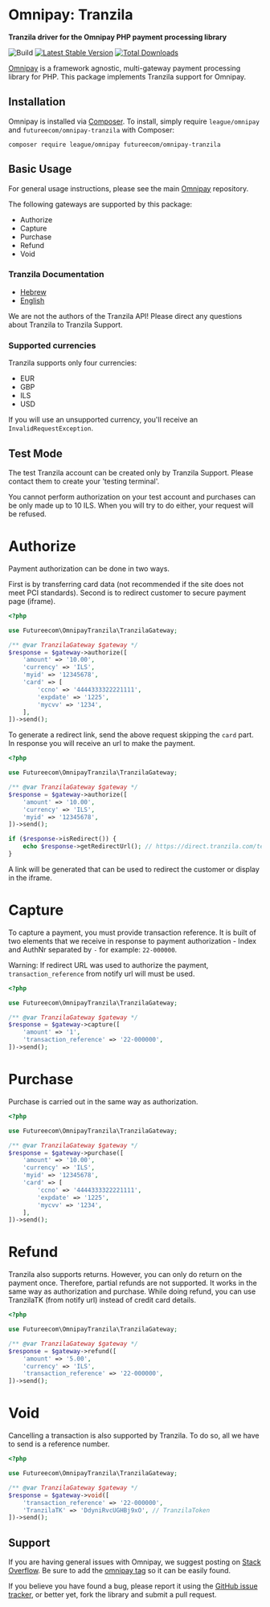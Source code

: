 # Omnipay: Tranzila

**Tranzila driver for the Omnipay PHP payment processing library**

![Build](https://github.com/futureecom/omnipay-tranzila/workflows/Build/badge.svg?branch=master) 
[![Latest Stable Version](https://poser.pugx.org/futureecom/omnipay-tranzila/version.png)](https://packagist.org/packages/futureecom/omnipay-tranzila)
[![Total Downloads](https://poser.pugx.org/futureecom/omnipay-tranzila/d/total.png)](https://packagist.org/packages/futureecom/omnipay-tranzila)

[Omnipay](https://github.com/thephpleague/omnipay) is a framework agnostic, multi-gateway payment
processing library for PHP. This package implements Tranzila support for Omnipay.

## Installation

Omnipay is installed via [Composer](http://getcomposer.org/). To install, simply require `league/omnipay` and `futureecom/omnipay-tranzila` with Composer:

```
composer require league/omnipay futureecom/omnipay-tranzila
```

## Basic Usage

For general usage instructions, please see the main [Omnipay](https://github.com/thephpleague/omnipay) repository.

The following gateways are supported by this package:
* Authorize
* Capture
* Purchase
* Refund
* Void

### Tranzila Documentation

* [Hebrew](http://doctr6.interspace.net/)
* [English](http://tranzila:express2017!secret@doctren.interspace.net/?type=1)

We are not the authors of the Tranzila API! 
Please direct any questions about Tranzila to Tranzila Support.

### Supported currencies

Tranzila supports only four currencies:
- EUR
- GBP
- ILS
- USD

If you will use an unsupported currency, you'll  receive an `InvalidRequestException`.

## Test Mode

The test Tranzila account can be created only by Tranzila Support. Please contact them to create your 'testing terminal'.

You cannot perform authorization on your test account and purchases can be only made up to 10 ILS. When you will try to do either, your request will be refused.


# Authorize

Payment authorization can be done in two ways.

First is by transferring card data (not recommended if the site does not meet PCI standards).
Second is to redirect customer to secure payment page (iframe).

```php
<?php

use Futureecom\OmnipayTranzila\TranzilaGateway;

/** @var TranzilaGateway $gateway */
$response = $gateway->authorize([
    'amount' => '10.00',
    'currency' => 'ILS',
    'myid' => '12345678',
    'card' => [
        'ccno' => '4444333322221111',
        'expdate' => '1225',
        'mycvv' => '1234',
    ],
])->send();
```

To generate a redirect link, send the above request skipping the `card` part. In response you will receive an url to make the payment.

```php
<?php

use Futureecom\OmnipayTranzila\TranzilaGateway;

/** @var TranzilaGateway $gateway */
$response = $gateway->authorize([
    'amount' => '10.00',
    'currency' => 'ILS',
    'myid' => '12345678',
])->send();

if ($response->isRedirect()) {
    echo $response->getRedirectUrl(); // https://direct.tranzila.com/terminal_name/iframe.php?tranmode=V&currency=1&sum=1.00
}
```

A link will be generated that can be used to redirect the customer or display in the iframe.

# Capture

To capture a payment, you must provide transaction reference. 
It is built of two elements that we receive in response to payment authorization - 
Index and AuthNr separated by `-` for example: `22-000000`.

Warning: If redirect URL was used to authorize the payment, `transaction_reference` from notify url will must be used.

```php
<?php

use Futureecom\OmnipayTranzila\TranzilaGateway;

/** @var TranzilaGateway $gateway */
$response = $gateway->capture([
    'amount' => '1',
    'transaction_reference' => '22-000000',
])->send();
```

# Purchase

Purchase is carried out in the same way as authorization.

```php
<?php

use Futureecom\OmnipayTranzila\TranzilaGateway;

/** @var TranzilaGateway $gateway */
$response = $gateway->purchase([
    'amount' => '10.00',
    'currency' => 'ILS',
    'myid' => '12345678',
    'card' => [
        'ccno' => '4444333322221111',
        'expdate' => '1225',
        'mycvv' => '1234',
    ],
])->send();
```

# Refund

Tranzila also supports returns. However, you can only do return on the payment once. Therefore, partial refunds are not supported.
It works in the same way as authorization and purchase. While doing refund, you can use TranzilaTK (from notify url) instead of credit card details.

```php
<?php

use Futureecom\OmnipayTranzila\TranzilaGateway;

/** @var TranzilaGateway $gateway */
$response = $gateway->refund([
    'amount' => '5.00',
    'currency' => 'ILS',
    'transaction_reference' => '22-000000',
])->send();
```

# Void

Cancelling a transaction is also supported by Tranzila. To do so, all we have to send is a reference number.

```php
<?php

use Futureecom\OmnipayTranzila\TranzilaGateway;

/** @var TranzilaGateway $gateway */
$response = $gateway->void([
    'transaction_reference' => '22-000000',
    'TranzilaTK' => 'DdyniRvcUGHBj9xO', // TranzilaToken
])->send();
```

## Support

If you are having general issues with Omnipay, we suggest posting on
[Stack Overflow](http://stackoverflow.com/). Be sure to add the
[omnipay tag](http://stackoverflow.com/questions/tagged/omnipay) so it can be easily found.

If you believe you have found a bug, please report it using the [GitHub issue tracker](https://github.com/futureecom/omnipay-tranzila/issues),
or better yet, fork the library and submit a pull request.
